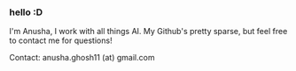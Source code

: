 ### hello :D

I'm Anusha, I work with all things AI. My Github's pretty sparse, but feel free to contact me for questions!

Contact: anusha.ghosh11 (at) gmail.com

<!--
**A-Ghosh13/A-Ghosh13** is a ✨ _special_ ✨ repository because its `README.md` (this file) appears on your GitHub profile.

Here are some ideas to get you started:

- 🔭 I’m currently working on ...
- 🌱 I’m currently learning ...
- 👯 I’m looking to collaborate on ...
- 🤔 I’m looking for help with ...
- 💬 Ask me about ...
- 📫 How to reach me: ...
- 😄 Pronouns: ...
- ⚡ Fun fact: ...
-->
